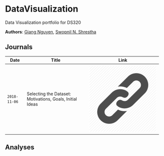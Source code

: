 # DataVisualization
Data Visualization portfolio for DS320

__Authors__: [Giang Nguyen](https://github.com/huonggiang100399), [Swopnil N. Shrestha](https://github.com/swopnilnep)

## Journals
| Date  | Title  | Link |
|---|---|---|
| `2018-11-06`  | Selecting the Dataset: Motivations, Goals, Initial Ideas  | ![img](link.png) |

## Analyses
